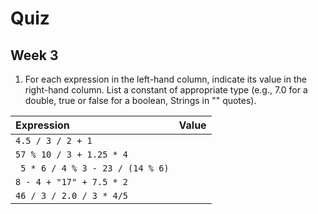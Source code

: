 # Quiz
## Week 3

1. For each expression in the left-hand column, indicate its value in the right-hand column. List a constant of appropriate type (e.g., 7.0 for a double, true or false for a boolean, Strings in "" quotes).

  | __Expression__ | __Value__ |
  | :--- | :--- |
  | `4.5 / 3 / 2 + 1` | |
  | `57 % 10 / 3 + 1.25 * 4` | |	
  | ` 5 * 6 / 4 % 3 - 23 / (14 % 6)` | |	
  | `8 - 4 + "17" + 7.5 * 2` | |
  | `46 / 3 / 2.0 / 3 * 4/5` | |
